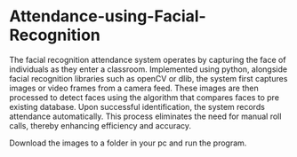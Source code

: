 # Attendance-using-Facial-Recognition
The facial recognition attendance system operates by capturing the face of individuals as they enter a classroom. Implemented using python, alongside facial recognition libraries such as openCV or dlib, the system first captures images or video frames from a camera feed. These images are then processed to detect faces using the algorithm that compares faces to pre existing database. 
Upon successful identification, the system records attendance automatically. This process eliminates the need for manual roll calls, thereby enhancing efficiency and accuracy.

Download the images to a folder in your pc and run the program.
